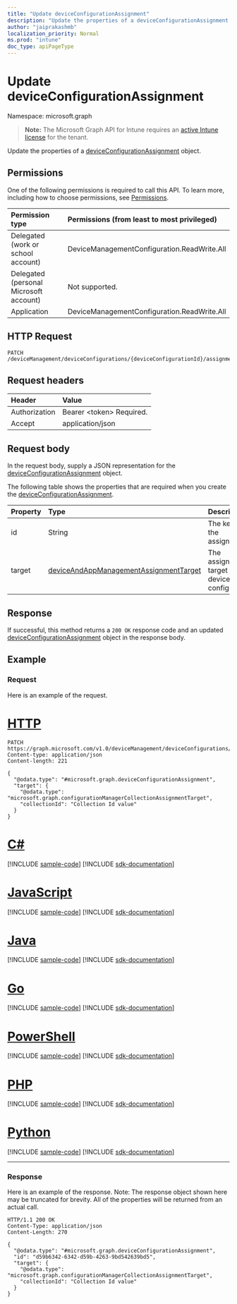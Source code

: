 ```yaml
---
title: "Update deviceConfigurationAssignment"
description: "Update the properties of a deviceConfigurationAssignment object."
author: "jaiprakashmb"
localization_priority: Normal
ms.prod: "intune"
doc_type: apiPageType
---
```


# Update deviceConfigurationAssignment

Namespace: microsoft.graph

> **Note:** The Microsoft Graph API for Intune requires an [active Intune license](https://go.microsoft.com/fwlink/?linkid=839381) for the tenant.

Update the properties of a [deviceConfigurationAssignment](../resources/intune-deviceconfig-deviceconfigurationassignment.md) object.

## Permissions
One of the following permissions is required to call this API. To learn more, including how to choose permissions, see [Permissions](/graph/permissions-reference).

|Permission type|Permissions (from least to most privileged)|
|:---|:---|
|Delegated (work or school account)|DeviceManagementConfiguration.ReadWrite.All|
|Delegated (personal Microsoft account)|Not supported.|
|Application|DeviceManagementConfiguration.ReadWrite.All|

## HTTP Request
<!-- {
  "blockType": "ignored"
}
-->
``` http
PATCH /deviceManagement/deviceConfigurations/{deviceConfigurationId}/assignments/{deviceConfigurationAssignmentId}
```

## Request headers
|Header|Value|
|:---|:---|
|Authorization|Bearer &lt;token&gt; Required.|
|Accept|application/json|

## Request body
In the request body, supply a JSON representation for the [deviceConfigurationAssignment](../resources/intune-deviceconfig-deviceconfigurationassignment.md) object.

The following table shows the properties that are required when you create the [deviceConfigurationAssignment](../resources/intune-deviceconfig-deviceconfigurationassignment.md).

|Property|Type|Description|
|:---|:---|:---|
|id|String|The key of the assignment.|
|target|[deviceAndAppManagementAssignmentTarget](../resources/intune-shared-deviceandappmanagementassignmenttarget.md)|The assignment target for the device configuration.|



## Response
If successful, this method returns a `200 OK` response code and an updated [deviceConfigurationAssignment](../resources/intune-deviceconfig-deviceconfigurationassignment.md) object in the response body.

## Example

### Request
Here is an example of the request.

# [HTTP](#tab/http)
<!-- { "blockType": "request" , "name" : "intune_deviceconfig_deviceconfigurationassignment_update_update_deviceconfigurationassignment" }-->
``` http
PATCH https://graph.microsoft.com/v1.0/deviceManagement/deviceConfigurations/{deviceConfigurationId}/assignments/{deviceConfigurationAssignmentId}
Content-type: application/json
Content-length: 221

{
  "@odata.type": "#microsoft.graph.deviceConfigurationAssignment",
  "target": {
    "@odata.type": "microsoft.graph.configurationManagerCollectionAssignmentTarget",
    "collectionId": "Collection Id value"
  }
}
```

# [C#](#tab/csharp)
[!INCLUDE [sample-code](../includes/snippets/csharp/intune-deviceconfig-deviceconfigurationassignment-update-update-deviceconfigurationassignment-csharp-snippets.md)]
[!INCLUDE [sdk-documentation](../includes/snippets/snippets-sdk-documentation-link.md)]

# [JavaScript](#tab/javascript)
[!INCLUDE [sample-code](../includes/snippets/javascript/intune-deviceconfig-deviceconfigurationassignment-update-update-deviceconfigurationassignment-javascript-snippets.md)]
[!INCLUDE [sdk-documentation](../includes/snippets/snippets-sdk-documentation-link.md)]

# [Java](#tab/java)
[!INCLUDE [sample-code](../includes/snippets/java/intune-deviceconfig-deviceconfigurationassignment-update-update-deviceconfigurationassignment-java-snippets.md)]
[!INCLUDE [sdk-documentation](../includes/snippets/snippets-sdk-documentation-link.md)]

# [Go](#tab/go)
[!INCLUDE [sample-code](../includes/snippets/go/intune-deviceconfig-deviceconfigurationassignment-update-update-deviceconfigurationassignment-go-snippets.md)]
[!INCLUDE [sdk-documentation](../includes/snippets/snippets-sdk-documentation-link.md)]

# [PowerShell](#tab/powershell)
[!INCLUDE [sample-code](../includes/snippets/powershell/intune-deviceconfig-deviceconfigurationassignment-update-update-deviceconfigurationassignment-powershell-snippets.md)]
[!INCLUDE [sdk-documentation](../includes/snippets/snippets-sdk-documentation-link.md)]

# [PHP](#tab/php)
[!INCLUDE [sample-code](../includes/snippets/php/intune-deviceconfig-deviceconfigurationassignment-update-update-deviceconfigurationassignment-php-snippets.md)]
[!INCLUDE [sdk-documentation](../includes/snippets/snippets-sdk-documentation-link.md)]

# [Python](#tab/python)
[!INCLUDE [sample-code](../includes/snippets/python/intune-deviceconfig-deviceconfigurationassignment-update-update-deviceconfigurationassignment-python-snippets.md)]
[!INCLUDE [sdk-documentation](../includes/snippets/snippets-sdk-documentation-link.md)]

---

### Response
Here is an example of the response. Note: The response object shown here may be truncated for brevity. All of the properties will be returned from an actual call.

<!-- { "blockType": "response" , "@odata.type" : "microsoft.graph.deviceConfigurationAssignment" }-->
``` http
HTTP/1.1 200 OK
Content-Type: application/json
Content-Length: 270

{
  "@odata.type": "#microsoft.graph.deviceConfigurationAssignment",
  "id": "d59b6342-6342-d59b-4263-9bd542639bd5",
  "target": {
    "@odata.type": "microsoft.graph.configurationManagerCollectionAssignmentTarget",
    "collectionId": "Collection Id value"
  }
}
```
